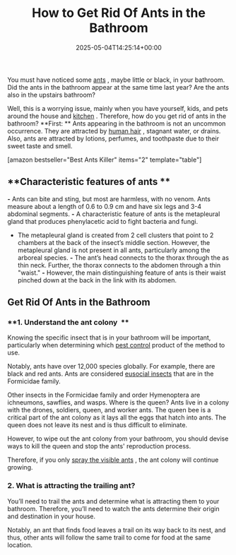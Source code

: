 ﻿---
layout: post
title: How to Get Rid Of Ants in the Bathroom
date: '2025-05-04T14:25:14+00:00'
categories:
- Ants
- Guide
tags: []
slug: /how-to-get-rid-of-ants-in-the-bathroom/
lastmod: 2025-05-07T12:21:27+03:00
---

You must have noticed some
[ants](http://animaldiversity.org/accounts/Formicidae/)
, maybe little or black, in your bathroom. Did the ants in the bathroom appear at the same time last year? Are the ants also in the upstairs bathroom?

Well, this is a worrying issue, mainly when you have yourself, kids, and pets around the house and
[kitchen](https://pestpolicy.com/best-ant-killer/)
. Therefore, how do you get rid of ants in the bathroom?
**First: **
Ants appearing in the bathroom is not an uncommon occurrence. They are attracted by
[human hair](https://pestpolicy.com/can-fleas-live-in-human-hair/)
, stagnant water, or drains. Also, ants are attracted by lotions, perfumes, and toothpaste due to their sweet taste and smell.

[amazon bestseller="Best Ants Killer" items="2" template="table"]
## **Characteristic features of ants **
**-**
Ants can bite and sting, but most are harmless, with no venom. Ants measure about a length of 0.6 to 0.9 cm and have six legs and 3-4 abdominal segments.
**-**
A characteristic feature of ants is the metapleural gland that produces phenylacetic acid to fight bacteria and fungi.

- The metapleural gland is created from 2 cell clusters that point to 2 chambers at the back of the insect’s middle section. However, the metapleural gland is not present in all ants, particularly among the arboreal species.
**-**
The ant’s head connects to the thorax through the as thin neck. Further, the thorax connects to the abdomen through a thin "waist."
**-**
However, the main distinguishing feature of ants is their waist pinched down at the back in the link with its abdomen.
## Get Rid Of Ants in the Bathroom
### **1. Understand the ant colony  **
Knowing the specific insect that is in your bathroom will be important, particularly when determining which
[pest control](https://pestpolicy.com/flying-ants-vs-termites/)
product of the method to use.

Notably, ants have over 12,000 species globally. For example, there are black and red ants. Ants are considered
[eusocial insects](https://en.wikipedia.org/wiki/Eusociality)
that are in the Formicidae family.

Other insects in the Formicidae family and order Hymenoptera are ichneumons, sawflies, and wasps.
Where is the queen?
Ants live in a colony with the drones, soldiers, queen, and worker ants. The queen bee is a critical part of the ant colony as it lays all the eggs that hatch into ants. The queen does not leave its nest and is thus difficult to eliminate.

However, to wipe out the ant colony from your bathroom, you should devise ways to kill the queen and stop the ants' reproduction process.

Therefore, if you only
[spray the visible ants](https://pestpolicy.com/raid-ant-roach-killer-insecticide-spray-review/)
, the ant colony will continue growing.
### **2. What is attracting the trailing ant?**
You’ll need to trail the ants and determine what is attracting them to your bathroom. Therefore, you’ll need to watch the ants determine their origin and destination in your house.

Notably, an ant that finds food leaves a trail on its way back to its nest, and thus, other ants will follow the same trail to come for food at the same location.